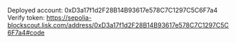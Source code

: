 Deployed account: 0xD3a17f1d2F28B14B93617e578C7C1297C5C6F7a4
Verify token: https://sepolia-blockscout.lisk.com/address/0xD3a17f1d2F28B14B93617e578C7C1297C5C6F7a4#code